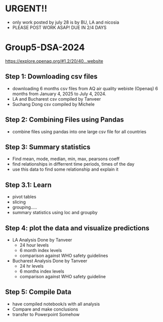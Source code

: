 # URGENT!!
- only work posted by july 28 is by BU, LA and nicosia
- PLEASE POST WORK ASAP! DUE IN 2/4 DAYS
# Group5-DSA-2024
https://explore.openaq.org/#1.2/20/40...website
## Step 1: Downloading csv files
- downloading 6 months csv files from AQ air quality webiste (Openaq) 6 months from  January 4, 2025 to July 4, 2024.
- LA and Bucharest csv compiled by Tanveer
- Suchang Dong csv compiled by Michele
## Step 2: Combining Files using Pandas
- combine files using pandas into one large csv file for all countries
## Step 3: Summary statistics
- Find mean, mode, median, min, max, pearsons coeff
- find relationships in differrent time periods, times of the day
- use this data to find some relationship and explain it
## Step 3.1: Learn
- pivot tables
- slicing 
- grouping.....
- summary statistics using loc and groupby
## Step 4: plot the data and visualize predictions
- LA Analysis Done by Tanveer
    - 24 hour levels
    - 6 month index levels
    - comparison against WHO safety guidelines
- Bucharest Analysis Done by Tanveer
  - 24 hr levels
  - 6 months index levels
  - comparison against WHO safety guideline
## Step 5: Compile Data 
- have compiled notebook/s with all analysis
- Compare and make conclusions
- transfer to Powerpoint Somehow



